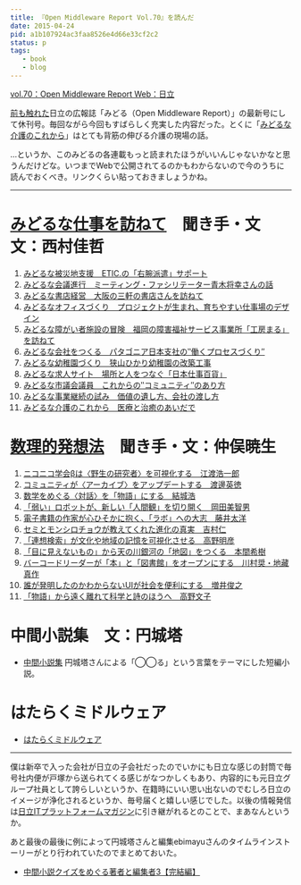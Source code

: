```yaml
---
title: 『Open Middleware Report Vol.70』を読んだ
date: 2015-04-24
pid: a1b107924ac3faa8526e4d66e33cf2c2
status: p
tags:
   - book
   - blog
---
```


[vol.70：Open Middleware Report Web：日立][1]

[前も触れた][2]日立の広報誌「みどる（Open Middleware Report）」の最新号にして休刊号。毎回ながら今回もすばらしく充実した内容だった。とくに「[みどるな介護のこれから][3]」はとても背筋の伸びる介護の現場の話。

…というか、このみどるの各連載もっと読まれたほうがいいんじゃないかなと思うんだけどな。いつまでWebで公開されてるのかもわからないので今のうちに読んでおくべき。リンクくらい貼っておきましょうかね。

----

# [みどるな仕事を訪ねて][4]　聞き手・文文：西村佳哲
1. [みどるな被災地支援　ETIC.の「右腕派遣」サポート][5]
2. [みどるな会議進行　ミーティング・ファシリテーター青木将幸さんの話][6]
3. [みどるな書店経営　大阪の三軒の書店さんを訪ねて][7]
4. [みどるなオフィスづくり　プロジェクトが生まれ、育ちやすい仕事場のデザイン][8]
5. [みどるな障がい者施設の冒険　福岡の障害福祉サービス事業所「工房まる」を訪ねて][9]
6. [みどるな会社をつくる　パタゴニア日本支社の‶働くプロセスづくり″][10]
7. [みどるな幼稚園づくり　狭山ひかり幼稚園の改築工事][11]
8. [みどるな求人サイト　場所と人をつなぐ「日本仕事百貨」][12]
9. [みどるな市議会議員　これからの‶コミュニティ″のあり方][13]
10. [みどるな事業継続の試み　価値の遺し方、会社の渡し方][14]
11. [みどるな介護のこれから　医療と治癒のあいだで][15]

# [数理的発想法][16]　聞き手・文：仲俣暁生
1. [ニコニコ学会βは〈野生の研究者〉を可視化する　江渡浩一郎][17]
2. [コミュニティが〈アーカイブ〉をアップデートする　渡邊英徳][18]
3. [数学をめぐる〈対話〉を「物語」にする　結城浩][19]
4. [「弱い」ロボットが、新しい「人間観」を切り開く　岡田美智男][20]
5. [電子書籍の作家が心ひそかに抱く、「ラボ」への大志　藤井太洋][21]
6. [セミとモンシロチョウが教えてくれた進化の真実　吉村仁][22]
7. [「連想検索」が文化や地域の記憶を可視化させる　高野明彦][23]
8. [「目に見えないもの」から天の川銀河の「地図」をつくる　本間希樹][24]
9. [バーコードリーダーが「本」と「図書館」をオープンにする　川村奨・地藏真作][25]
10. [誰が発明したのかわからないUIが社会を便利にする　増井俊之][26]
11. [「物語」から遠く離れて科学と詩のほうへ　高野文子][27]

# 中間小説集　文：円城塔
- [中間小説集][28] 円城塔さんによる「◯◯る」という言葉をテーマにした短編小説。
# はたらくミドルウェア
- [はたらくミドルウェア][29]

----

僕は新卒で入った会社が日立の子会社だったのでいかにも日立な感じの封筒で毎号社内便が戸塚から送られてくる感じがなつかしくもあり、内容的にも元日立グループ社員として誇らしいというか、在籍時にいい思い出ないのでむしろ日立のイメージが浄化されるというか、毎号届くと嬉しい感じでした。以後の情報発信は[日立ITプラットフォームマガジン][30]に引き継がれるとのことで、まあなんというか。

あと最後の最後に例によって円城塔さんと編集ebimayuさんのタイムラインストーリーがとり行われていたのでまとめておいた。

- [中間小説クイズをめぐる著者と編集者3【完結編】][31]

[1]:	http://www.hitachi.co.jp/Prod/comp/soft1/omr/vol70/index.html
[2]:	http://text-perforation.doppac.cc/2015/01/29/201501/enjoe-vs-ebimayu/
[3]:	http://www.hitachi.co.jp/Prod/comp/soft1/omr/vol70/job/index.html
[4]:	http://www.hitachi.co.jp/Prod/comp/soft1/omr/job/index.html
[5]:	http://www.hitachi.co.jp/Prod/comp/soft1/omr/vol60/disaster/index.html
[6]:	http://www.hitachi.co.jp/Prod/comp/soft1/omr/vol61/job/index.html
[7]:	http://www.hitachi.co.jp/Prod/comp/soft1/omr/vol62/job/index.html
[8]:	http://www.hitachi.co.jp/Prod/comp/soft1/omr/vol63/job/index.html
[9]:	http://www.hitachi.co.jp/Prod/comp/soft1/omr/vol64/job/index.html
[10]:	http://www.hitachi.co.jp/Prod/comp/soft1/omr/vol65/job/index.html
[11]:	http://www.hitachi.co.jp/Prod/comp/soft1/omr/vol66/job/index.html
[12]:	http://www.hitachi.co.jp/Prod/comp/soft1/omr/vol67/job/index.html
[13]:	http://www.hitachi.co.jp/Prod/comp/soft1/omr/vol68/job/index.html
[14]:	http://www.hitachi.co.jp/Prod/comp/soft1/omr/vol69/job/index.html
[15]:	http://www.hitachi.co.jp/Prod/comp/soft1/omr/vol70/job/index.html
[16]:	http://www.hitachi.co.jp/Prod/comp/soft1/omr/novel/index.html
[17]:	http://www.hitachi.co.jp/Prod/comp/soft1/omr/vol60/mathematical/index.html
[18]:	http://www.hitachi.co.jp/Prod/comp/soft1/omr/vol61/mathematical/index.html
[19]:	http://www.hitachi.co.jp/Prod/comp/soft1/omr/vol62/mathematical/index.html
[20]:	http://www.hitachi.co.jp/Prod/comp/soft1/omr/vol63/mathematical/index.html
[21]:	http://www.hitachi.co.jp/Prod/comp/soft1/omr/vol64/mathematical/index.html
[22]:	http://www.hitachi.co.jp/Prod/comp/soft1/omr/vol65/mathematical/index.html
[23]:	http://www.hitachi.co.jp/Prod/comp/soft1/omr/vol66/mathematical/index.html
[24]:	http://www.hitachi.co.jp/Prod/comp/soft1/omr/vol67/mathematical/index.html
[25]:	http://www.hitachi.co.jp/Prod/comp/soft1/omr/vol68/mathematical/index.html
[26]:	http://www.hitachi.co.jp/Prod/comp/soft1/omr/vol69/mathematical/index.html
[27]:	http://www.hitachi.co.jp/Prod/comp/soft1/omr/vol70/mathematical/index.html
[28]:	https://storify.com/dotimpact/story-2
[29]:	http://www.hitachi.co.jp/Prod/comp/soft1/omr/work/index.html
[30]:	http://www.hitachi.co.jp/products/it/unified/it-pf/mag/
[31]:	https://storify.com/dotimpact/story-2
